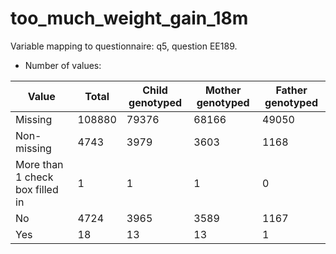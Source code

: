 # too_much_weight_gain_18m
Variable mapping to questionnaire: q5, question EE189.
- Number of values:

| Value | Total | Child genotyped | Mother genotyped | Father genotyped |
| ----- | ----- | --------------- | ---------------- | ---------------- |
| Missing | 108880 | 79376 | 68166 | 49050 |
| Non-missing | 4743 | 3979 | 3603 | 1168 |
| More than 1 check box filled in | 1 | 1 | 1 |0 |
| No | 4724 | 3965 | 3589 |1167 |
| Yes | 18 | 13 | 13 |1 |



